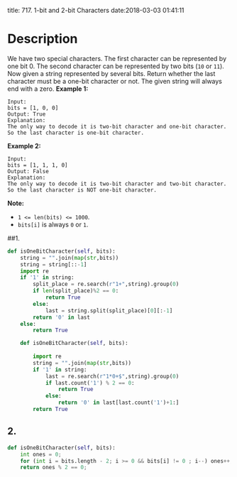 title: 717. 1-bit and 2-bit Characters
date:2018-03-03 01:41:11

# Description
We have two special characters. The first character can be represented by one bit 0. The second character can be represented by two bits (`10` or `11`).
Now given a string represented by several bits. Return whether the last character must be a one-bit character or not. The given string will always end with a zero.
**Example 1:**
```
Input: 
bits = [1, 0, 0]
Output: True
Explanation: 
The only way to decode it is two-bit character and one-bit character. So the last character is one-bit character.
```
**Example 2:**
```
Input: 
bits = [1, 1, 1, 0]
Output: False
Explanation: 
The only way to decode it is two-bit character and two-bit character. So the last character is NOT one-bit character.
```
**Note:**
- `1 <= len(bits) <= 1000`.
- `bits[i]` is always `0` or `1`.

##1. 
```python
def isOneBitCharacter(self, bits):
    string = "".join(map(str,bits))
    string = string[::-1]
    import re
    if '1' in string:
        split_place = re.search(r"1+",string).group(0)
        if len(split_place)%2 == 0:
            return True
        else:
            last = string.split(split_place)[0][:-1]
        return '0' in last
    else:
        return True
```

```python 
    def isOneBitCharacter(self, bits):
    
        import re
        string = "".join(map(str,bits))
        if '1' in string:
            last = re.search(r"1*0+$",string).group(0)
            if last.count('1') % 2 == 0:
                return True
            else:
                return '0' in last[last.count('1')+1:]
        return True
```

## 2.
```python
def isOneBitCharacter(self, bits):
    int ones = 0;
    for (int i = bits.length - 2; i >= 0 && bits[i] != 0 ; i--) ones++;
    return ones % 2 == 0;
```